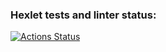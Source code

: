 ### Hexlet tests and linter status:
[![Actions Status](https://github.com/vampeer/python-project-49/actions/workflows/hexlet-check.yml/badge.svg)](https://github.com/vampeer/python-project-49/actions)